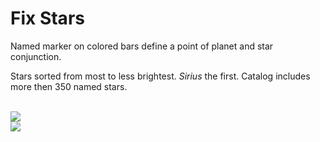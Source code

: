 # Fix Stars #

Named marker on colored bars define a point of planet and star conjunction.

Stars sorted from most to less brightest. _Sirius_ the first. Catalog includes more then 350 named stars.

<br>
<img src='https://lh6.googleusercontent.com/-BfmD0oEiIqI/T1JgCpzxOXI/AAAAAAAAACc/1hBN4aiEsH0/s1229/starconjES.png' />

<br>
<img src='https://lh5.googleusercontent.com/-DuMsY9nRVQc/T1JgCOTkulI/AAAAAAAAACU/6rQf8NYiqPk/s1229/starconj.png' />